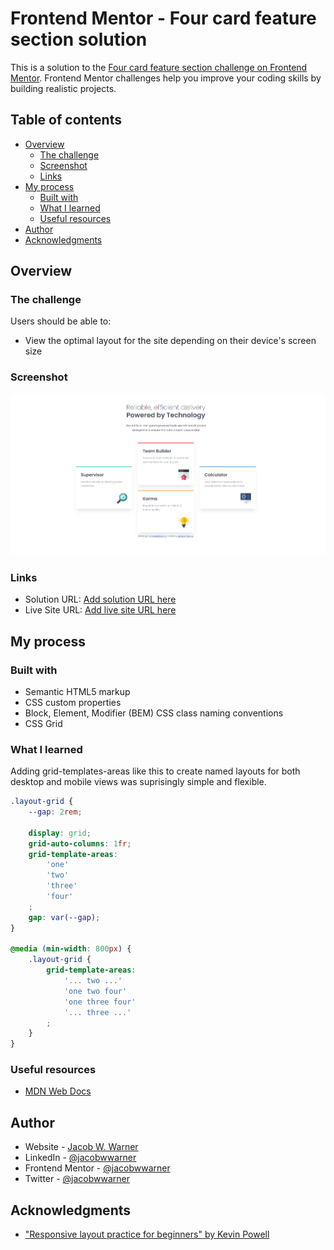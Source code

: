 # Frontend Mentor - Four card feature section solution

This is a solution to the [Four card feature section challenge on Frontend Mentor](https://www.frontendmentor.io/challenges/four-card-feature-section-weK1eFYK). Frontend Mentor challenges help you improve your coding skills by building realistic projects. 

## Table of contents

- [Overview](#overview)
  - [The challenge](#the-challenge)
  - [Screenshot](#screenshot)
  - [Links](#links)
- [My process](#my-process)
  - [Built with](#built-with)
  - [What I learned](#what-i-learned)
  - [Useful resources](#useful-resources)
- [Author](#author)
- [Acknowledgments](#acknowledgments)

## Overview

### The challenge

Users should be able to:

- View the optimal layout for the site depending on their device's screen size

### Screenshot

![](/design/screenshot.png)


### Links

- Solution URL: [Add solution URL here](https://your-solution-url.com)
- Live Site URL: [Add live site URL here](https://your-live-site-url.com)

## My process

### Built with

- Semantic HTML5 markup
- CSS custom properties
- Block, Element, Modifier (BEM) CSS class naming conventions
- CSS Grid

### What I learned

Adding grid-templates-areas like this to create named layouts for both desktop and mobile views was suprisingly simple and flexible.

```css
.layout-grid {
    --gap: 2rem;

    display: grid;
    grid-auto-columns: 1fr;
    grid-template-areas: 
        'one'
        'two'
        'three'
        'four'
    ;
    gap: var(--gap);
}

@media (min-width: 800px) {
    .layout-grid {
        grid-template-areas:
            '... two ...'
            'one two four'
            'one three four'
            '... three ...'
        ;
    }
}
```

### Useful resources

- [MDN Web Docs](https://developer.mozilla.org/en-US/)

## Author

- Website - [Jacob W. Warner](https://www.your-site.com)
- LinkedIn - [@jacobwwarner](https://www.linkedin.com/in/jacobwwarner)
- Frontend Mentor - [@jacobwwarner](https://www.frontendmentor.io/profile/yourusername)
- Twitter - [@jacobwwarner](https://www.twitter.com/jacobwwarner)

## Acknowledgments

- ["Responsive layout practice for beginners" by Kevin Powell](https://youtu.be/JFbxl_VmIx0?si=sxSRoNuAab7PudZd)
